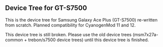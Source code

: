 ## Device Tree for GT-S7500

This is the device tree for Samsung Galaxy Ace Plus (GT-S7500) re-written from scratch. Planned compatibility for CyanogenMod 11 and 12.

This device tree is still broken. Please use the old device trees (msm7x27a-common + trebon/s7500 device trees) until this device tree is finished.
